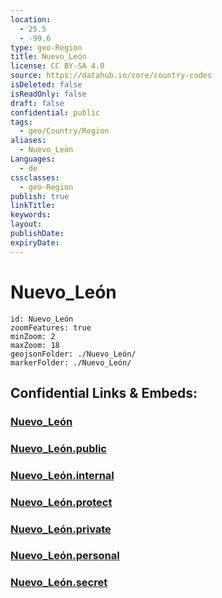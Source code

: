 ```yaml
---
location:
  - 25.5
  - -99.6
type: geo-Region
title: Nuevo_León
license: CC BY-SA 4.0
source: https://datahub.io/core/country-codes
isDeleted: false
isReadOnly: false
draft: false
confidential: public
tags:
  - geo/Country/Region
aliases:
  - Nuevo_León
Languages:
  - de
cssclasses:
  - geo-Region
publish: true
linkTitle:
keywords:
layout:
publishDate:
expiryDate:
---
```


# Nuevo_León

```leaflet
id: Nuevo_León
zoomFeatures: true 
minZoom: 2 
maxZoom: 18
geojsonFolder: ./Nuevo_León/
markerFolder: ./Nuevo_León/
```


## Confidential Links & Embeds: 

### [Nuevo_León](/_Standards/Earth/Continent/America~Central/Mexico/States~Mexico/Nuevo_León.md) 

### [Nuevo_León.public](/_public/Earth/Continent/America~Central/Mexico/States~Mexico/Nuevo_León.public.md) 

### [Nuevo_León.internal](/_internal/Earth/Continent/America~Central/Mexico/States~Mexico/Nuevo_León.internal.md) 

### [Nuevo_León.protect](/_protect/Earth/Continent/America~Central/Mexico/States~Mexico/Nuevo_León.protect.md) 

### [Nuevo_León.private](/_private/Earth/Continent/America~Central/Mexico/States~Mexico/Nuevo_León.private.md) 

### [Nuevo_León.personal](/_personal/Earth/Continent/America~Central/Mexico/States~Mexico/Nuevo_León.personal.md) 

### [Nuevo_León.secret](/_secret/Earth/Continent/America~Central/Mexico/States~Mexico/Nuevo_León.secret.md)

